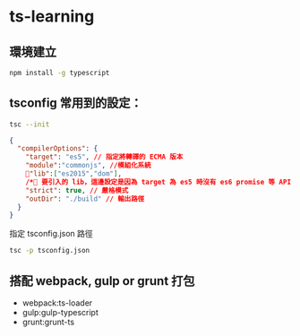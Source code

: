 # ts-learning

## 環境建立

```bash
npm install -g typescript
```

## tsconfig 常用到的設定：

```bash
tsc --init
```

```json
{
  "compilerOptions": {
    "target": "es5", // 指定將轉譯的 ECMA 版本
    "module":"commonjs", //模組化系統
    "lib":["es2015","dom"],
    /* 要引入的 lib，這邊設定是因為 target 為 es5 時沒有 es6 promise 等 API，如果有使用到，須引入 lib TS 才不會報錯，若 target 為 es6 時不用設定 */
    "strict": true, // 嚴格模式
    "outDir": "./build" // 輸出路徑
  }
}
```

指定 tsconfig.json 路徑

```bash
tsc -p tsconfig.json
```

## 搭配 webpack, gulp or grunt 打包

- webpack:ts-loader
- gulp:gulp-typescript
- grunt:grunt-ts
